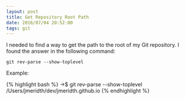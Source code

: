 ```yaml
---
layout: post
title: Get Repository Root Path
date: 2016/07/04 20:52:00
tags: git
---
```


I needed to find a way to get the path to the root of my Git repository.  I found the answer in the following command:

`git rev-parse --show-toplevel`

Example:

{% highlight bash %}
->$ git rev-parse --show-toplevel
/Users/jmeridth/dev/jmeridth.github.io
{% endhighlight %}
